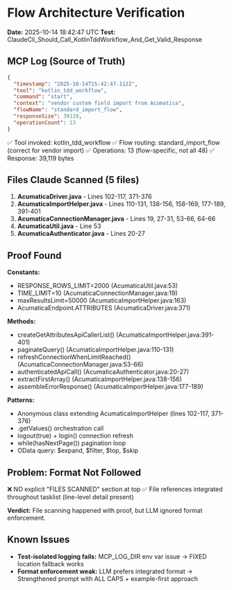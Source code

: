 # Flow Architecture Verification

**Date:** 2025-10-14 18:42:47 UTC
**Test:** ClaudeCli_Should_Call_KotlinTddWorkflow_And_Get_Valid_Response

## MCP Log (Source of Truth)
```json
{
  "timestamp": "2025-10-14T15:42:47.112Z",
  "tool": "kotlin_tdd_workflow",
  "command": "start",
  "context": "vendor custom field import from Acumatica",
  "flowName": "standard_import_flow",
  "responseSize": 39119,
  "operationCount": 13
}
```

✅ Tool invoked: kotlin_tdd_workflow
✅ Flow routing: standard_import_flow (correct for vendor import)
✅ Operations: 13 (flow-specific, not all 48)
✅ Response: 39,119 bytes

## Files Claude Scanned (5 files)
1. **AcumaticaDriver.java** - Lines 102-117, 371-376
2. **AcumaticaImportHelper.java** - Lines 110-131, 138-156, 158-169, 177-189, 391-401
3. **AcumaticaConnectionManager.java** - Lines 19, 27-31, 53-66, 64-66
4. **AcumaticaUtil.java** - Line 53
5. **AcumaticaAuthenticator.java** - Lines 20-27

## Proof Found
**Constants:**
- RESPONSE_ROWS_LIMIT=2000 (AcumaticaUtil.java:53)
- TIME_LIMIT=10 (AcumaticaConnectionManager.java:19)
- maxResultsLimit=50000 (AcumaticaImportHelper.java:163)
- AcumaticaEndpoint.ATTRIBUTES (AcumaticaDriver.java:371)

**Methods:**
- createGetAttributesApiCallerList() (AcumaticaImportHelper.java:391-401)
- paginateQuery() (AcumaticaImportHelper.java:110-131)
- refreshConnectionWhenLimitReached() (AcumaticaConnectionManager.java:53-66)
- authenticatedApiCall() (AcumaticaAuthenticator.java:20-27)
- extractFirstArray() (AcumaticaImportHelper.java:138-156)
- assembleErrorResponse() (AcumaticaImportHelper.java:177-189)

**Patterns:**
- Anonymous class extending AcumaticaImportHelper (lines 102-117, 371-376)
- .getValues() orchestration call
- logout(true) + login() connection refresh
- while(hasNextPage()) pagination loop
- OData query: $expand, $filter, $top, $skip

## Problem: Format Not Followed
❌ NO explicit "FILES SCANNED" section at top
✅ File references integrated throughout tasklist (line-level detail present)

**Verdict:** File scanning happened with proof, but LLM ignored format enforcement.

## Known Issues
- **Test-isolated logging fails:** MCP_LOG_DIR env var issue → FIXED location fallback works
- **Format enforcement weak:** LLM prefers integrated format → Strengthened prompt with ALL CAPS + example-first approach
